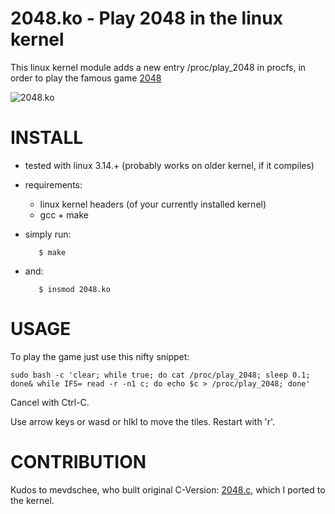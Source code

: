 2048.ko - Play 2048 in the linux kernel
=======================================

This linux kernel module adds a new entry /proc/play_2048 in procfs, in order to
play the famous game [2048](http://git.io/2048)

![2048.ko](http://i.imgur.com/JLLzMi0.png)

INSTALL
=======

- tested with linux 3.14.+ (probably works on older kernel, if it compiles)
- requirements:
  - linux kernel headers (of your currently installed kernel)
  - gcc + make
- simply run:

         $ make

- and:

         $ insmod 2048.ko

USAGE
=====

To play the game just use this nifty snippet:

    sudo bash -c 'clear; while true; do cat /proc/play_2048; sleep 0.1; done& while IFS= read -r -n1 c; do echo $c > /proc/play_2048; done'

Cancel with Ctrl-C.

Use arrow keys or wasd or hlkl to move the tiles.
Restart with 'r'.

CONTRIBUTION
============

Kudos to mevdschee, who built original C-Version: [2048.c](https://github.com/mevdschee/2048.c), which I ported to the kernel.



